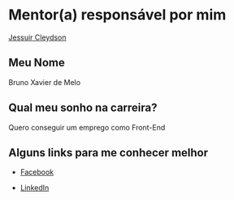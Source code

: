 # Mentor(a) responsável por mim

[Jessuir Cleydson](/profiles/mentors/profiles/jessuir_cleydson.md)

## Meu Nome

Bruno Xavier de Melo

## Qual meu sonho na carreira?

Quero conseguir um emprego como Front-End

## Alguns links para me conhecer melhor

- [Facebook](https://www.facebook.com/brunooomelo)

- [LinkedIn](https://www.linkedin.com/in/brunomelo94?trk=hp-identity-photo)
